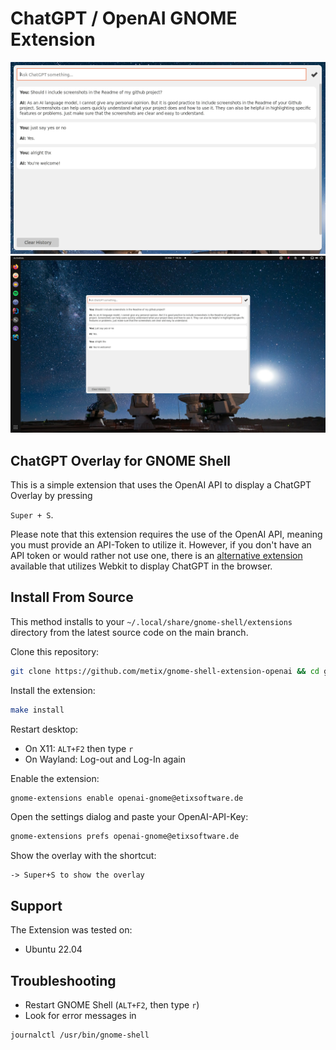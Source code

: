 # ChatGPT / OpenAI GNOME Extension

![screenshot-overlay.png](docs/screenshot-overlay.png)
![screenshot-desktop.png](docs/screenshot-desktop.png)

## ChatGPT Overlay for GNOME Shell
This is a simple extension that uses the OpenAI API to display a ChatGPT Overlay by pressing

`Super + S`.

Please note that this extension requires the use of the OpenAI API, meaning you must provide an API-Token to utilize it.
However, if you don't have an API token or would rather not use one, there is an [alternative extension](https://github.com/HorrorPills/ChatGPT-Gnome-Desktop-Extension) available that utilizes Webkit to display ChatGPT in the browser.

## Install From Source
This method installs to your `~/.local/share/gnome-shell/extensions` directory from the latest source code on the main branch.

Clone this repository:
```bash
git clone https://github.com/metix/gnome-shell-extension-openai && cd gnome-shell-extension-openai
```

Install the extension:
```bash
make install
```

Restart desktop:
- On X11: `ALT+F2` then type `r`
- On Wayland: Log-out and Log-In again

Enable the extension:
```bash
gnome-extensions enable openai-gnome@etixsoftware.de
```

Open the settings dialog and paste your OpenAI-API-Key:
```bash
gnome-extensions prefs openai-gnome@etixsoftware.de
```

Show the overlay with the shortcut:
```
-> Super+S to show the overlay
```

## Support
The Extension was tested on:
- Ubuntu 22.04

## Troubleshooting
- Restart GNOME Shell (`ALT+F2`, then type `r`)
- Look for error messages in 
```
journalctl /usr/bin/gnome-shell
```